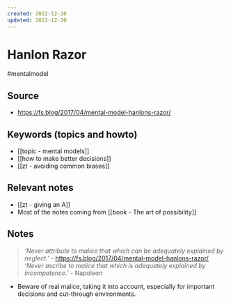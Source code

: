 ```yaml
---
created: 2022-12-20
updated: 2022-12-20
---
```

# Hanlon Razor
#mentalmodel

## Source
- https://fs.blog/2017/04/mental-model-hanlons-razor/

## Keywords (topics and howto)
- [[topic - mental models]]
- [[how to make better decisions]]
- [[zt - avoiding common biases]]

## Relevant notes
- [[zt - giving an A]] 
- Most of the notes coming from [[book - The art of possibility]]

## Notes
> _‘Never attribute to malice that which can be adequately explained by neglect.’_ - https://fs.blog/2017/04/mental-model-hanlons-razor/
> _‘Never ascribe to malice that which is adequately explained by incompetence.’_ - Napoleon
- Beware of real malice, taking it into account, especially for important decisions and cut-through environments.